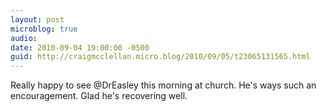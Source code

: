 ```yaml
---
layout: post
microblog: true
audio: 
date: 2010-09-04 19:00:00 -0500
guid: http://craigmcclellan.micro.blog/2010/09/05/t23065131565.html
---
```

Really happy to see @DrEasley this morning at church. He's ways such an encouragement. Glad he's recovering well.
